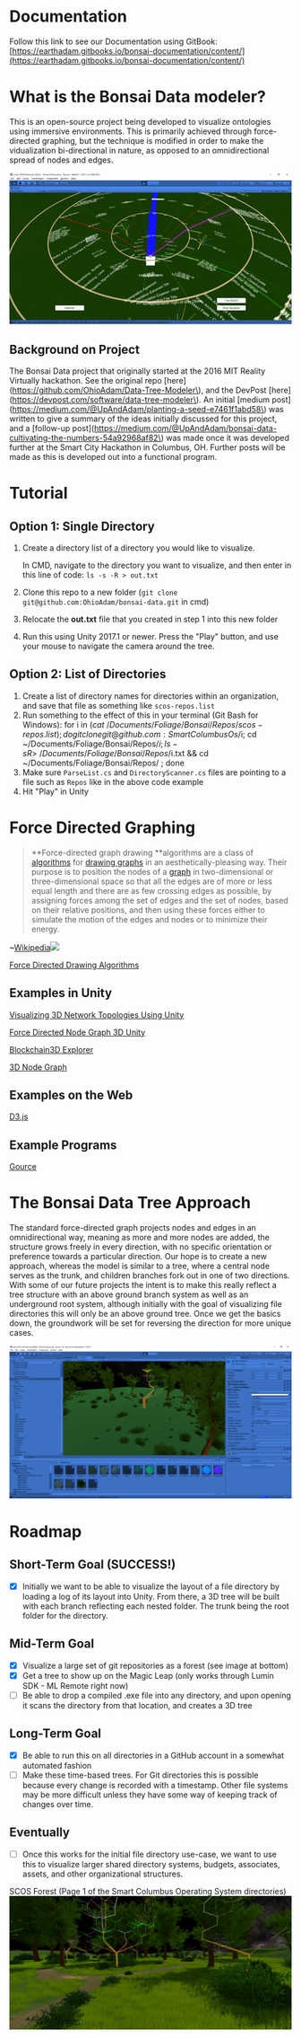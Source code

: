 # Documentation

Follow this link to see our Documentation using GitBook: [https://earthadam.gitbooks.io/bonsai-documentation/content/](https://earthadam.gitbooks.io/bonsai-documentation/content/)

# What is the Bonsai Data modeler?

This is an open-source project being developed to visualize ontologies using immersive environments. This is primarily achieved through force-directed graphing, but the technique is modified in order to make the vidualization bi-directional in nature, as opposed to an omnidirectional spread of nodes and edges.

![](/assets/img2.png)

## Background on Project

The Bonsai Data project that originally started at the 2016 MIT Reality Virtually hackathon. See the original repo [here](https://github.com/OhioAdam/Data-Tree-Modeler\), and the DevPost [here](https://devpost.com/software/data-tree-modeler\). An initial [medium post](https://medium.com/@UpAndAdam/planting-a-seed-e7461f1abd58\) was written to give a summary of the ideas initially discussed for this project, and a [follow-up post](https://medium.com/@UpAndAdam/bonsai-data-cultivating-the-numbers-54a92968af82\) was made once it was developed further at the Smart City Hackathon in Columbus, OH. Further posts will be made as this is developed out into a functional program.

# Tutorial

## Option 1: Single Directory

1. Create a directory list of a directory you would like to visualize. 

   In CMD, navigate to the directory you want to visualize, and then enter in this line of code: `ls -s -R > out.txt`
   
2. Clone this repo to a new folder (`git clone git@github.com:OhioAdam/bonsai-data.git` in cmd)
3. Relocate the **out.txt** file that you created in step 1 into this new folder
4. Run this using Unity 2017.1 or newer. Press the "Play" button, and use your mouse to navigate the camera around the tree.

## Option 2: List of Directories

1. Create a list of directory names for directories within an organization, and save that file as something like `scos-repos.list`
2. Run something to the effect of this in your terminal (Git Bash for Windows):
     for i in $(cat ~/Documents/Foliage/Bonsai/Repos/scos-repos.list); do git clone git@github.com:SmartColumbusOs/$i; cd ~/Documents/Foliage/Bonsai/Repos/$i; ls -sR > ~/Documents/Foliage/Bonsai/Repos/$i.txt && cd ~/Documents/Foliage/Bonsai/Repos/ ; done
3. Make sure `ParseList.cs` and `DirectoryScanner.cs` files are pointing to a file such as `Repos` like in the above code example
4. Hit "Play" in Unity


# Force Directed Graphing

> **Force-directed graph drawing **algorithms are a class of [algorithms](https://en.wikipedia.org/wiki/Algorithm) for [drawing graphs](https://en.wikipedia.org/wiki/Graph_drawing) in an aesthetically-pleasing way. Their purpose is to position the nodes of a [graph](https://en.wikipedia.org/wiki/Graph_%28discrete_mathematics%29) in two-dimensional or three-dimensional space so that all the edges are of more or less equal length and there are as few crossing edges as possible, by assigning forces among the set of edges and the set of nodes, based on their relative positions, and then using these forces either to simulate the motion of the edges and nodes or to minimize their energy.

~[Wikipedia](https://en.wikipedia.org/wiki/Force-directed_graph_drawing)![](https://upload.wikimedia.org/wikipedia/commons/2/22/SocialNetworkAnalysis.png)

[Force Directed Drawing Algorithms](https://cs.brown.edu/~rt/gdhandbook/chapters/force-directed.pdf)

## Examples in Unity

[Visualizing 3D Network Topologies Using Unity](http://collaboradev.com/2014/03/12/visualizing-3d-network-topologies-using-unity/)

[Force Directed Node Graph 3D Unity](https://github.com/Bamfax/ForceDirectedNodeGraph3DUnity)

[Blockchain3D Explorer](http://blockchain3d.info/)

[3D Node Graph](https://github.com/activey/Unity3D-graph)

## Examples on the Web

[D3.js](https://bl.ocks.org/mbostock/4062045)

## Example Programs

[Gource](http://gource.io/)

# The Bonsai Data Tree Approach

The standard force-directed graph projects nodes and edges in an omnidirectional way, meaning as more and more nodes are added, the structure grows freely in every direction, with no specific orientation or preference towards a particular direction. Our hope is to create a new approach, whereas the model is similar to a tree, where a central node serves as the trunk, and children branches fork out in one of two directions. With some of our future projects the intent is to make this really reflect a tree structure with an above ground branch system as well as an underground root system, although initially with the goal of visualizing file directories this will only be an above ground tree. Once we get the basics down, the groundwork will be set for reversing the direction for more unique cases.

![](/images/Screenshot2.png)

# Roadmap

## Short-Term Goal (SUCCESS!)

- [x] Initially we want to be able to visualize the layout of a file directory by loading a log of its layout into Unity. From there, a 3D tree will be built with each branch reflecting each nested folder. The trunk being the root folder for the directory.

## Mid-Term Goal

- [x] Visualize a large set of git repositories as a forest (see image at bottom)
- [x] Get a tree to show up on the Magic Leap (only works through Lumin SDK - ML Remote right now)
- [ ] Be able to drop a compiled .exe file into any directory, and upon opening it scans the directory from that location, and creates a 3D tree

## Long-Term Goal
- [x] Be able to run this on all directories in a GitHub account in a somewhat automated fashion
- [ ] Make these time-based trees. For Git directories this is possible because every change is recorded with a timestamp. Other file systems may be more difficult unless they have some way of keeping track of changes over time.

## Eventually

- [ ] Once this works for the initial file directory use-case, we want to use this to visualize larger shared directory systems, budgets, associates, assets, and other organizational structures.

SCOS Forest (Page 1 of the Smart Columbus Operating System directories)
![](/images/SCOS3.png)
